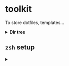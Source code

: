 # toolkit
To store dotfiles, templates...

<details>
  <summary><b>Dir tree</b></summary>
  
  
 - [update_win.ps1](./update_win.ps1)
 - [TA](./TA)
   - [InputGrades.xlsx](./TA/InputGrades.xlsx)
   - [MATH2060A_pluto](./TA/MATH2060A_pluto)
   - [tex](./TA/tex)
 - [.vscode](./.vscode)
 - [install_bashaliases.sh](./install_bashaliases.sh)
 - [julia](./julia)
   - [v1.5](./julia/v1.5)
   - [v1.6](./julia/v1.6)
   - [julia_install.sh](./julia/julia_install.sh)
   - [julia_setbin.sh](./julia/julia_setbin.sh)
   - [julia_uninstall.sh](./julia/julia_uninstall.sh)
   - [startup.jl](./julia/startup.jl)
 - [update_linux.sh](./update_linux.sh)
 - [tex](./tex)
   - [JabRef_Settings.xml](./tex/JabRef_Settings.xml)
   - [texstudio_marcos](./tex/texstudio_marcos)
   - [texstudio_profile](./tex/texstudio_profile)
   - [myposters](./tex/myposters)
   - [myexam](./tex/myexam)
   - [mybeamer](./tex/mybeamer)
   - [mysolution](./tex/mysolution)
   - [bib](./tex/bib)
   - [mythesis](./tex/mythesis)
   - [myarticle](./tex/myarticle)
 - [dotfiles](./dotfiles)
   - [.bash_aliases](./dotfiles/.bash_aliases)
   - [.bash_aliases_linux](./dotfiles/.bash_aliases_linux)
   - [.bash_aliases_macos](./dotfiles/.bash_aliases_macos)
   - [Microsoft.PowerShell_profile.ps1](./dotfiles/Microsoft.PowerShell_profile.ps1)
   - [.bash_aliases_win](./dotfiles/.bash_aliases_win)
   - [.bashrc](./dotfiles/.bashrc)
   - [.vimrc](./dotfiles/.vimrc)
   - [.bash_aliases_global](./dotfiles/.bash_aliases_global)
 - [README.md](./README.md)

</details>


## `zsh` setup
<details>
  <summary></summary>
  
## install `zsh` packages

1. [zsh-autosuggestions](https://github.com/zsh-users/zsh-autosuggestions)
  ```
  git clone https://github.com/zsh-users/zsh-autosuggestions ${ZSH_CUSTOM:-~/.oh-my-zsh/custom}/plugins/zsh-autosuggestions
  ```
2. [zsh-syntax-highlighting](https://github.com/zsh-users/zsh-syntax-highlighting) 
  ```
  git clone https://github.com/zsh-users/zsh-syntax-highlighting.git ${ZSH_CUSTOM:-~/.oh-my-zsh/custom}/plugins/zsh-syntax-highlighting
  ```
3. [autojump](https://github.com/wting/autojump)

## `zsh` theme [powerline10k](https://github.com/romkatv/powerlevel10k)
```
git clone --depth=1 https://github.com/romkatv/powerlevel10k.git ${ZSH_CUSTOM:-$HOME/.oh-my-zsh/custom}/themes/powerlevel10k
```
  
</details>

